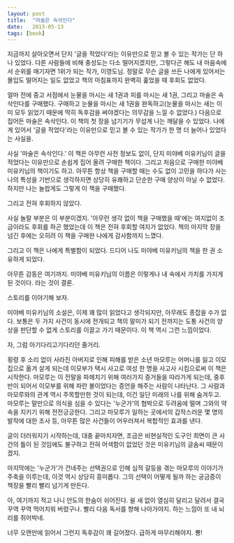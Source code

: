 ```yaml
---
layout: post
title:  "마술은 속삭인다"
date:   2013-05-13
tags: [book]
---
```


지금까지 살아오면서 단지 '글을 적었다'라는 이유만으로 믿고 볼 수 있는 작가는 단 하나 있었다. 다른 사람들에 비해 충성도는 다소 떨어지겠지만, 그렇다곤 해도 내 마음속에서 순위를 매기자면 1위가 되는 작가, 이영도님. 정말로 무슨 글을 쓰든 나에게 있어서는 몰입도 떨어지는 일도 없었고 책의 마침표까지 완벽히 훑었을 때 후회도 없었다. 

  얼마 전에 중고 서점에서 눈물을 마시는 새 1권과 피를 마시는 새 1권, 그리고 마술은 속삭인다를 구매했다. 구매하고 눈물을 마시는 새 1권을 완독하고(눈물을 마시는 새는 이미 모두 읽었기 때문에 딱히 독후감을 써야겠다는 의무감을 느낄 수 없었다.) 다음으로 집어든 마술은 속삭인다. 이 책의 첫 장을 넘기기가 무섭게 나는 깨달을 수 있었다. 나에게 있어서 '글을 적었다'라는 이유만으로 믿고 볼 수 있는 작가가 한 명 더 늘어나 있었다는 사실을. 

  사실 '마술은 속삭인다.' 이 책은 아무런 사전 정보도 없이, 단지 미야베 미유키님이 글을 적었다는 이유만으로 손쉽게 집어 올려 구매한 책이다. 그리고 처음으로 구매한 미야베 미유키님의 책이기도 하고. 아무튼 항상 책을 구매할 때는 수도 없이 고민을 하다가 사는 나의 특성을 기반으로 생각하자면 상당히 유쾌하고 단순한 구매 양상이 아닐 수 없었다. 하지만 나는 놀랍게도 그렇게 이 책을 구매했다. 

  그리고 전혀 후회하지 않았다. 

  사실 놀랄 부분은 이 부분이겠지. '아무런 생각 없이 책을 구매했을 때'에는 여지없이 조금이라도 후회를 하곤 했었는데 이 책은 전혀 후회할 여지가 없었다. 책의 마지막 장을 넘긴 후에는 오히려 이 책을 구매한 나에게 감사함까지 느꼈다. 

  그리고 이 책은 나에게 특별함이 되었다. 드디어 나도 미야베 미유키님의 책을 한 권 소유하게 되었다. 

  아무튼 감동은 여기까지. 미야베 미유키님의 이름은 이렇게나 내 속에서 가치를 가지게 된 것이다. 라는 것이 결론. 

  스토리를 이야기해 보자. 

  미야베 미유키님의 소설은, 이제 꽤 많이 읽었다고 생각되지만, 아무래도 종잡을 수가 없다. 보통은 두 가지 사건이 동시에 전개되고 책의 말미가 되기 전까지는 도통 사건의 양상을 판단할 수 없게 스토리를 이끌고 가기 때문이다. 이 책 역시 그런 느낌이었다. 

  자, 그럼 아기다리고기다리던 줄거리. 

  횡령 후 소리 없이 사라진 아버지로 인해 피해를 받은 소년 마모루는 어머니를 잃고 이모 집으로 옮겨 살게 되는데 이모부가 택시 사고로 여성 한 명을 사고사 시킴으로써 이 책은 시작한다. 마모루는 이 전말을 파헤치기 위해 여러가지 증거들을 따라가게 되는데, 중후반이 되어서 이모부를 위해 파란 불이었다는 증언을 해주는 사람이 나타난다. 그 사람과 마모루와의 관계 역시 주목할만한 것이 되는데, 이건 일단 미래의 나를 위해 숨겨두고. 마모루는 말만으로 의식을 심을 수 있다는 '누군가'의 협박으로 두려움에 떨며 그와의 약속을 지키기 위해 전전긍긍한다. 그리고 마모루가 일하는 곳에서의 갑작스러운 몇 명의 발작에 대한 조사 등, 아무튼 많은 사건들이 어우러져서 복합적인 효과를 낸다. 

  글이 더러워지기 시작하는데, 대충 끝마치자면, 조금은 비현실적인 도구인 최면이 큰 사건의 틀이 된 것임에도 불구하고 전혀 어색함이 없었던 것은 미유키님의 글솜씨 때문이겠지. 

  마지막에는 '누군가'가 건네주는 선택권으로 인해 심적 갈등을 겪는 마모루의 이야기가 주축을 이루는데, 이것 역시 상당히 흥미롭다. 그의 선택이 어떻게 될까 하는 궁금증이 책장을 빨리 빨리 넘기게 만든다. 

  아, 여기까지 적고 나니 안도의 한숨이 쉬어진다. 쉴 새 없이 열심히 달리고 달려서 결국 꾸역 꾸역 먹어치워 버렸구나. 빨리 다음 독서를 향해 나아가야지. 하는 느낌이 또 내 뇌리를 쥐어박네. 

  너무 오랜만에 읽어서 그런지 독후감이 꽤 길어졌다. 급하게 마무리해야지. 뿅!